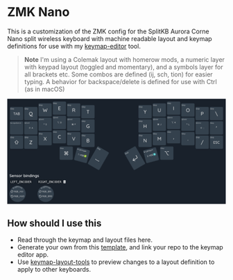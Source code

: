 # ZMK Nano

This is a customization of the ZMK config for the SplitKB Aurora Corne Nano
split wireless keyboard with machine readable layout and keymap definitions 
for use with my [keymap-editor] tool.

> **Note**
> I'm using a Colemak layout with homerow mods, a numeric layer with
> keypad layout (toggled and momentary), and a symbols layer for all brackets
> etc.
> Some combos are defined (ij, sch, tion) for easier typing.
> A behavior for backspace/delete is defined for use with Ctrl (as in macOS)
> 

![Screenshot](screenshot.png)

## How should I use this

- Read through the keymap and layout files here.
- Generate your own from this [template], and link your repo to the keymap editor app.
- Use [keymap-layout-tools] to preview changes to a layout definition to apply to other keyboards.


[keymap-editor]:https://github.com/nickcoutsos/keymap-editor
[keymap-layout-tools]:https://nickcoutsos.github.io/keymap-layout-tools/
[`config/corne.keymap`]:config/corne.keymap
[`config/corne.json`]:config/corne.json
[template]:https://github.com/nickcoutsos/keymap-editor-demo-crkbd/generate
